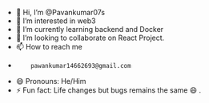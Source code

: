 - 👋 Hi, I’m @Pavankumar07s
- 👀 I’m interested in web3
- 🌱 I’m currently learning backend and Docker
- 💞️ I’m looking to collaborate on React Project.
- 📫 How to reach me
-   ```sh
        pawankumar14662693@gmail.com
- 😄 Pronouns: He/Him
- ⚡ Fun fact: Life changes but bugs remains the same 😄 .

<!---
Pavankumar07s/Pavankumar07s is a ✨ special ✨ repository because its `README.md` (this file) appears on your GitHub profile.
You can click the Preview link to take a look at your changes.
--->
